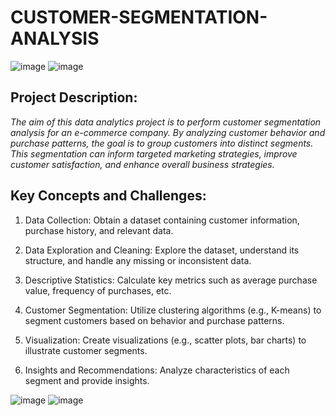 # CUSTOMER-SEGMENTATION-ANALYSIS

![image](https://github.com/user-attachments/assets/cc3ce90d-eab6-466c-b7f4-27da516d2ca1)
![image](https://github.com/user-attachments/assets/1444e033-ade1-452a-a36c-25a404112ccb)


## Project Description:
_The aim of this data analytics project is to perform customer segmentation analysis for an e-commerce company. By analyzing customer behavior and purchase patterns, the goal is to group customers into distinct segments. This segmentation can inform targeted marketing strategies, improve customer satisfaction, and enhance overall business strategies._

## Key Concepts and Challenges:
1. Data Collection: Obtain a dataset containing customer information, purchase history, and relevant data.

2. Data Exploration and Cleaning: Explore the dataset, understand its structure, and handle any missing or inconsistent data.

3. Descriptive Statistics: Calculate key metrics such as average purchase value, frequency of purchases, etc.

4. Customer Segmentation: Utilize clustering algorithms (e.g., K-means) to segment customers based on behavior and purchase patterns.

5. Visualization: Create visualizations (e.g., scatter plots, bar charts) to illustrate customer segments.

6. Insights and Recommendations: Analyze characteristics of each segment and provide insights.

![image](https://github.com/user-attachments/assets/6b114d6d-5754-4557-a691-652e4fcd8906)
![image](https://github.com/user-attachments/assets/e6a90159-c762-49f6-90cc-3fcf537dbd38)
